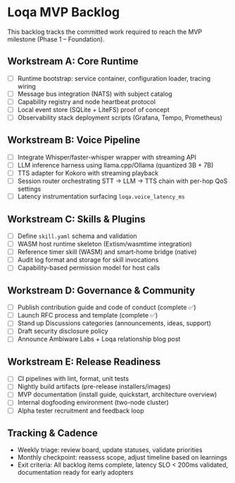 # Loqa MVP Backlog

This backlog tracks the committed work required to reach the MVP milestone (Phase 1 – Foundation).

## Workstream A: Core Runtime
- [ ] Runtime bootstrap: service container, configuration loader, tracing wiring
- [ ] Message bus integration (NATS) with subject catalog
- [ ] Capability registry and node heartbeat protocol
- [ ] Local event store (SQLite + LiteFS) proof of concept
- [ ] Observability stack deployment scripts (Grafana, Tempo, Prometheus)

## Workstream B: Voice Pipeline
- [ ] Integrate Whisper/faster-whisper wrapper with streaming API
- [ ] LLM inference harness using llama.cpp/Ollama (quantized 3B + 7B)
- [ ] TTS adapter for Kokoro with streaming playback
- [ ] Session router orchestrating STT → LLM → TTS chain with per-hop QoS settings
- [ ] Latency instrumentation surfacing `loqa.voice_latency_ms`

## Workstream C: Skills & Plugins
- [ ] Define `skill.yaml` schema and validation
- [ ] WASM host runtime skeleton (Extism/wasmtime integration)
- [ ] Reference timer skill (WASM) and smart-home bridge (native)
- [ ] Audit log format and storage for skill invocations
- [ ] Capability-based permission model for host calls

## Workstream D: Governance & Community
- [ ] Publish contribution guide and code of conduct (complete ✅)
- [ ] Launch RFC process and template (complete ✅)
- [ ] Stand up Discussions categories (announcements, ideas, support)
- [ ] Draft security disclosure policy
- [ ] Announce Ambiware Labs + Loqa relationship blog post

## Workstream E: Release Readiness
- [ ] CI pipelines with lint, format, unit tests
- [ ] Nightly build artifacts (pre-release installers/images)
- [ ] MVP documentation (install guide, quickstart, architecture overview)
- [ ] Internal dogfooding environment (two-node cluster)
- [ ] Alpha tester recruitment and feedback loop

## Tracking & Cadence
- Weekly triage: review board, update statuses, validate priorities
- Monthly checkpoint: reassess scope, adjust timeline based on learnings
- Exit criteria: All backlog items complete, latency SLO < 200ms validated, documentation ready for early adopters
